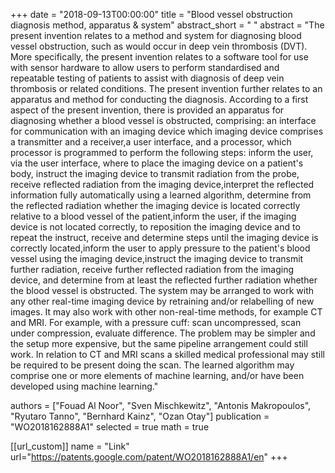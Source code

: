 +++
date = "2018-09-13T00:00:00"
title = "Blood vessel obstruction diagnosis method, apparatus & system"
abstract_short = " "
abstract = "The present invention relates to a method and system for diagnosing blood vessel obstruction, such as would occur in deep vein thrombosis (DVT). More specifically, the present invention relates to a software tool for use with sensor hardware to allow users to perform standardised and repeatable testing of patients to assist with diagnosis of deep vein thrombosis or related conditions. The present invention further relates to an apparatus and method for conducting the diagnosis. According to a first aspect of the present invention, there is provided an apparatus for diagnosing whether a blood vessel is obstructed, comprising: an interface for communication with an imaging device which imaging device comprises a transmitter and a receiver,a user interface, and a processor, which processor is programmed to perform the following steps: inform the user, via the user interface, where to place the imaging device on a patient's body, instruct the imaging device to transmit radiation from the probe, receive reflected radiation from the imaging device,interpret the reflected information fully automatically using a learned algorithm, determine from the reflected radiation whether the imaging device is located correctly relative to a blood vessel of the patient,inform the user, if the imaging device is not located correctly, to reposition the imaging device and to repeat the instruct, receive and determine steps until the imaging device is correctly located,inform the user to apply pressure to the patient's blood vessel using the imaging device,instruct the imaging device to transmit further radiation, receive further reflected radiation from the imaging device, and determine from at least the reflected further radiation whether the blood vessel is obstructed. The system may be arranged to work with any other real-time imaging device by retraining and/or relabelling of new images. It may also work with other non-real-time methods, for example CT and MRI. For example, with a pressure cuff: scan uncompressed, scan under compression, evaluate difference. The problem may be simpler and the setup more expensive, but the same pipeline arrangement could still work. In relation to CT and MRI scans a skilled medical professional may still be required to be present doing the scan. The learned algorithm may comprise one or more elements of machine learning, and/or have been developed using machine learning."

authors = ["Fouad Al Noor", "Sven Mischkewitz", "Antonis Makropoulos", "Ryutaro Tanno", "Bernhard Kainz", "Ozan Otay"]
publication = "WO2018162888A1"
selected = true
math = true


[[url_custom]]
name = "Link"
url="https://patents.google.com/patent/WO2018162888A1/en" 
+++
